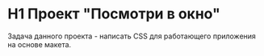 # H1 Проект "Посмотри в окно"
Задача данного проекта - написать CSS для работающего приложения на основе макета. 

